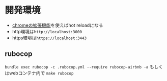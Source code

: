 # 開発環境
- [chromeの拡張機能](https://chrome.google.com/webstore/detail/livereload/jnihajbhpnppcggbcgedagnkighmdlei//go)を使えばhot reloadになる
- http環境は`http://localhost:3000`
- https環境は`https://localhost:3443`

## rubocop
`bundle exec rubocop -c .rubocop.yml --require rubocop-airbnb -a`
もしくはwebコンテナ内で
`make rubocop`